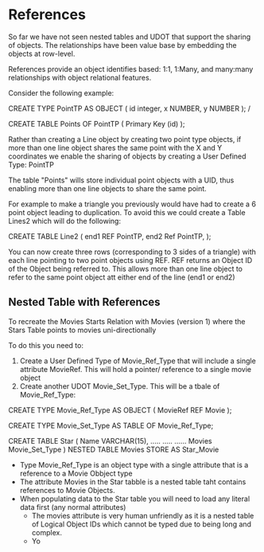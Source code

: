 # References 

So far we have not seen nested tables and UDOT that support the sharing of objects.
The relationships have been value base by embedding the objects at row-level. 

References provide an object identifies based:
1:1, 1:Many, and many:many relationships with object relational features. 

Consider the following example: 


CREATE TYPE PointTP AS OBJECT (
    id integer,
    x NUMBER,
    y NUMBER ); 
/

CREATE TABLE Points OF PointTP ( Primary Key (id) );

Rather than creating a Line object by creating two point type objects, if more than one line object shares the same point with the X and Y coordinates we enable the sharing of objects by creating a User Defined Type: PointTP 

The table "Points" wills store individual point objects with a UID, thus enabling more than one line objects to share the same point.

For example to make a triangle you previously would have had to create a 6 point object leading to duplication. 
To avoid this we could create a Table Lines2 which will do the following: 

CREATE TABLE Line2 (
  end1 REF PointTP,
  end2 Ref PointTP,
);

You can now create three rows (corresponding to 3 sides of a triangle) with each line pointing to two point objects using REF.
REF returns an Object ID of the Object being referred to. 
This allows more than one line object to refer to the same point object att either end of the line (end1 or end2)

## Nested Table with References

To recreate the Movies Starts Relation with Movies (version 1) where the Stars Table points to movies uni-directionally 

To do this you need to:

1. Create a User Defined Type of Movie_Ref_Type that will include a single attribute MovieRef. This will hold a pointer/ reference to a single movie object
2. Create another UDOT Movie_Set_Type. This will be a tbale of Movie_Ref_Type: 

CREATE TYPE Movie_Ref_Type AS OBJECT (
  MovieRef REF Movie
);

CREATE TYPE Movie_Set_Type AS TABLE 
OF Movie_Ref_Type;

CREATE TABLE Star (
  Name VARCHAR(15),
  .....
  .....
  ......
  Movies Movie_Set_Type
)
NESTED TABLE Movies STORE AS Star_Movie

- Type Movie_Ref_Type is an object type with a single attribute that is a reference to a Movie Obbject type 
- The attribute Movies in the Star tabble is a nested table taht contains references to Movie Objects.
- When populating data to the Star table you will need to load any literal data first (any normal attributes)
  - The movies attribute is very human unfriendly as it is a nested table of Logical Object IDs which cannot be typed due to being long and complex. 
  - Yo
